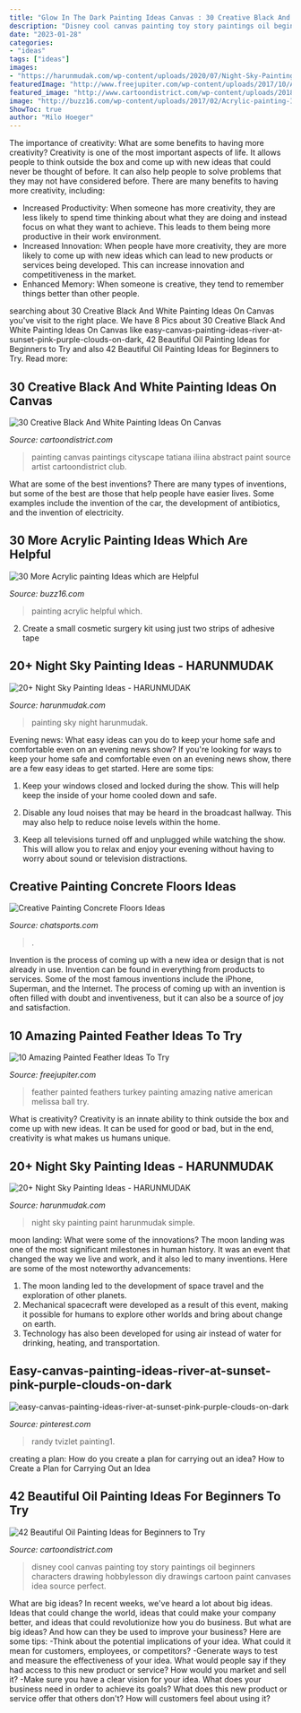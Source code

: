 ```yaml
---
title: "Glow In The Dark Painting Ideas Canvas : 30 Creative Black And White Painting Ideas On Canvas"
description: "Disney cool canvas painting toy story paintings oil beginners characters drawing hobbylesson diy drawings cartoon paint canvases idea source perfect"
date: "2023-01-28"
categories:
- "ideas"
tags: ["ideas"]
images:
- "https://harunmudak.com/wp-content/uploads/2020/07/Night-Sky-Painting-12-681x1024.jpg"
featuredImage: "http://www.freejupiter.com/wp-content/uploads/2017/10/Amazing-Painted-Feather-Ideas-1.jpg"
featured_image: "http://www.cartoondistrict.com/wp-content/uploads/2018/09/Black-And-White-Painting-Ideas-On-Canvas00007.jpg"
image: "http://buzz16.com/wp-content/uploads/2017/02/Acrylic-painting-Ideas-2.jpg"
ShowToc: true
author: "Milo Hoeger"
---
```



The importance of creativity: What are some benefits to having more creativity?
Creativity is one of the most important aspects of life. It allows people to think outside the box and come up with new ideas that could never be thought of before. It can also help people to solve problems that they may not have considered before. There are many benefits to having more creativity, including: 
- Increased Productivity: When someone has more creativity, they are less likely to spend time thinking about what they are doing and instead focus on what they want to achieve. This leads to them being more productive in their work environment. 
- Increased Innovation: When people have more creativity, they are more likely to come up with new ideas which can lead to new products or services being developed. This can increase innovation and competitiveness in the market. 
- Enhanced Memory: When someone is creative, they tend to remember things better than other people.

	

		
searching about 30 Creative Black And White Painting Ideas On Canvas you've visit to the right place. We have 8 Pics about 30 Creative Black And White Painting Ideas On Canvas like easy-canvas-painting-ideas-river-at-sunset-pink-purple-clouds-on-dark, 42 Beautiful Oil Painting Ideas for Beginners to Try and also 42 Beautiful Oil Painting Ideas for Beginners to Try. Read more:
		
    
## 30 Creative Black And White Painting Ideas On Canvas

<img loading=lazy src="http://www.cartoondistrict.com/wp-content/uploads/2018/09/Black-And-White-Painting-Ideas-On-Canvas00007.jpg" onerror="this.onerror=null;this.src='https://tse3.mm.bing.net/th?id=OIP.d5UWDKXktQ-NZeGFg1YXhAHaO0&amp;pid=15.1';" alt="30 Creative Black And White Painting Ideas On Canvas">

_Source: cartoondistrict.com_

>painting canvas paintings cityscape tatiana iliina abstract paint source artist cartoondistrict club. 

	

What are some of the best inventions?
There are many types of inventions, but some of the best are those that help people have easier lives. Some examples include the invention of the car, the development of antibiotics, and the invention of electricity.

    
## 30 More Acrylic Painting Ideas Which Are Helpful

<img loading=lazy src="http://buzz16.com/wp-content/uploads/2017/02/Acrylic-painting-Ideas-2.jpg" onerror="this.onerror=null;this.src='https://tse2.mm.bing.net/th?id=OIP.yjPZdpXBcg9HhFdB2v2AgQHaJ4&amp;pid=15.1';" alt="30 More Acrylic painting Ideas which are Helpful">

_Source: buzz16.com_

>painting acrylic helpful which. 

	

2. Create a small cosmetic surgery kit using just two strips of adhesive tape 

    
## 20+ Night Sky Painting Ideas - HARUNMUDAK

<img loading=lazy src="https://harunmudak.com/wp-content/uploads/2020/07/Night-Sky-Painting-15-766x1024.jpg" onerror="this.onerror=null;this.src='https://tse2.mm.bing.net/th?id=OIP.ISmpnix_YSdlOqz9iNf_DwHaJ5&amp;pid=15.1';" alt="20+ Night Sky Painting Ideas - HARUNMUDAK">

_Source: harunmudak.com_

>painting sky night harunmudak. 

	

Evening news: What easy ideas can you do to keep your home safe and comfortable even on an evening news show?
If you're looking for ways to keep your home safe and comfortable even on an evening news show, there are a few easy ideas to get started. Here are some tips:
1. Keep your windows closed and locked during the show. This will help keep the inside of your home cooled down and safe.

2. Disable any loud noises that may be heard in the broadcast hallway. This may also help to reduce noise levels within the home.

3. Keep all televisions turned off and unplugged while watching the show. This will allow you to relax and enjoy your evening without having to worry about sound or television distractions.

    
## Creative Painting Concrete Floors Ideas

<img loading=lazy src="http://cdn.chatsports.com/thumbnails/4458-8857-original.jpeg" onerror="this.onerror=null;this.src='https://tse1.mm.bing.net/th?id=OIP.hpb5fejqJoijU24bZIgMcwHaHa&amp;pid=15.1';" alt="Creative Painting Concrete Floors Ideas">

_Source: chatsports.com_

>. 

	

Invention is the process of coming up with a new idea or design that is not already in use. Invention can be found in everything from products to services. Some of the most famous inventions include the iPhone, Superman, and the Internet. The process of coming up with an invention is often filled with doubt and inventiveness, but it can also be a source of joy and satisfaction.

    
## 10 Amazing Painted Feather Ideas To Try

<img loading=lazy src="http://www.freejupiter.com/wp-content/uploads/2017/10/Amazing-Painted-Feather-Ideas-1.jpg" onerror="this.onerror=null;this.src='https://tse1.mm.bing.net/th?id=OIP.w9ICXrHiHRtF6wX4IMamhwHaKS&amp;pid=15.1';" alt="10 Amazing Painted Feather Ideas To Try">

_Source: freejupiter.com_

>feather painted feathers turkey painting amazing native american melissa ball try. 

	

What is creativity?
Creativity is an innate ability to think outside the box and come up with new ideas. It can be used for good or bad, but in the end, creativity is what makes us humans unique.

    
## 20+ Night Sky Painting Ideas - HARUNMUDAK

<img loading=lazy src="https://harunmudak.com/wp-content/uploads/2020/07/Night-Sky-Painting-12-681x1024.jpg" onerror="this.onerror=null;this.src='https://tse1.mm.bing.net/th?id=OIP.gVl8eNZJbUKk1tNgsvcLnwHaLI&amp;pid=15.1';" alt="20+ Night Sky Painting Ideas - HARUNMUDAK">

_Source: harunmudak.com_

>night sky painting paint harunmudak simple. 

	

moon landing: What were some of the innovations?
The moon landing was one of the most significant milestones in human history. It was an event that changed the way we live and work, and it also led to many inventions. Here are some of the most noteworthy advancements: 
1) The moon landing led to the development of space travel and the exploration of other planets. 
2) Mechanical spacecraft were developed as a result of this event, making it possible for humans to explore other worlds and bring about change on earth. 
3) Technology has also been developed for using air instead of water for drinking, heating, and transportation.

    
## Easy-canvas-painting-ideas-river-at-sunset-pink-purple-clouds-on-dark

<img loading=lazy src="https://i.pinimg.com/736x/12/24/9c/12249c964a28a85c93911860b9542bd4.jpg" onerror="this.onerror=null;this.src='https://tse2.mm.bing.net/th?id=OIP.syElN6CYybxdYW4rxvCXFQHaJ5&amp;pid=15.1';" alt="easy-canvas-painting-ideas-river-at-sunset-pink-purple-clouds-on-dark">

_Source: pinterest.com_

>randy tvizlet painting1. 

	

creating a plan: How do you create a plan for carrying out an idea?
How to Create a Plan for Carrying Out an Idea

    
## 42 Beautiful Oil Painting Ideas For Beginners To Try

<img loading=lazy src="http://www.cartoondistrict.com/wp-content/uploads/2017/12/Beautiful-Oil-Painting-Ideas-for-Beginners15.jpg" onerror="this.onerror=null;this.src='https://tse4.mm.bing.net/th?id=OIP.UTZvNBSu57TYLfZaAlZXWAHaJ4&amp;pid=15.1';" alt="42 Beautiful Oil Painting Ideas for Beginners to Try">

_Source: cartoondistrict.com_

>disney cool canvas painting toy story paintings oil beginners characters drawing hobbylesson diy drawings cartoon paint canvases idea source perfect. 

	

What are big ideas?
In recent weeks, we've heard a lot about big ideas. Ideas that could change the world, ideas that could make your company better, and ideas that could revolutionize how you do business. But what are big ideas? And how can they be used to improve your business? Here are some tips: 
-Think about the potential implications of your idea. What could it mean for customers, employees, or competitors? 
-Generate ways to test and measure the effectiveness of your idea. What would people say if they had access to this new product or service? How would you market and sell it? 
-Make sure you have a clear vision for your idea. What does your business need in order to achieve its goals? What does this new product or service offer that others don't? How will customers feel about using it?

